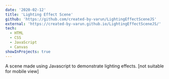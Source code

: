 ```yaml
---
date: '2020-02-12'
title: 'Lighting Effect Scene'
github: 'https://github.com/created-by-varun/LightingEffectSceneJS'
external: 'https://created-by-varun.github.io/LightingEffectSceneJS/'
tech:
  - HTML
  - CSS
  - JavaScript
  - Canvas
showInProjects: true
---
```


A scene made using Javascript to demonstrate lighting effects. [not suitable for mobile view]
